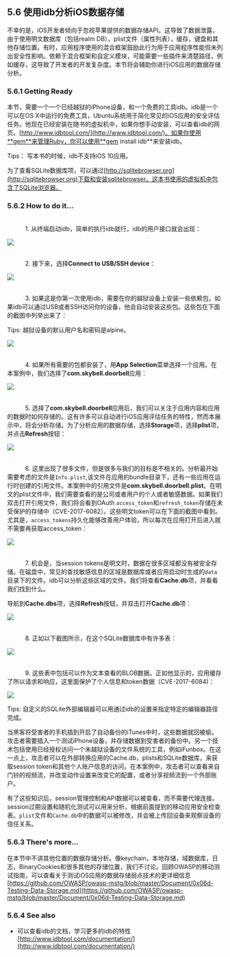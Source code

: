 ## 5.6 使用idb分析iOS数据存储

不幸的是，iOS开发者倾向于忽视苹果提供的数据存储API。这导致了数据泄露，由于使用明文数据库（包括realm DB），plist文件（属性列表），缓存，键盘和其他存储位置。有时，应用程序使用的混合框架鼓励此行为用于应用程序性能但未列出安全性影响。依赖于混合框架和自定义模块，可能需要一些插件来清楚路径，例如缓存，这导致了开发者的开发复杂度。本节将会辅助你进行iOS应用的数据存储分析。

### 5.6.1 Getting Ready

本节，需要一个一个已经越狱的iPhone设备，和一个免费的工具idb。idb是一个可以在OS X中运行的免费工具，Ubuntu系统用于简化常见的iOS应用的安全评估任务。他现在已经安装在随书的虚拟机中，如果你想手动安装，可以查看idb的网页。[http://www.idbtool.com/](http://www.idbtool.com/)。如果你使用**gem**来管理Ruby，你可以使用**gem install idb**来安装idb。

Tips： 写本书的时候，idb不支持iOS 10应用。

为了查看SQLite数据库项，可以通过[http://sqlitebrowser.org](http://sqlitebrowser.org)下载和安装sqlitebrowser。这本书使用的虚拟机中包含了SQLite浏览器。

### 5.6.2 How to do it...

<br>&emsp;&emsp;&emsp;1. 从终端启动idb，简单的执行idb就行，idb的用户接口就会出现：

![](../img/5-6/5-6-2-1.png)

<br>&emsp;&emsp;&emsp;2. 接下来，选择**Connect to USB/SSH device**：

![](../img/5-6/5-6-2-2.png)

<br>&emsp;&emsp;&emsp;3. 如果这是你第一次使用idb，需要在你的越狱设备上安装一些依赖包，如果idb可以通过USB或者SSH访问你的设备，他会自动安装这些包。这些包在下面的截图中列举出来了：

Tips: 越狱设备的默认用户名和密码是alpine。

![](../img/5-6/5-6-2-3.png)

<br>&emsp;&emsp;&emsp;4. 如果所有需要的包都安装了，用**App Selection**菜单选择一个应用。在本案例中，我们选择了**com.skybell.doorbell**应用：

![](../img/5-6/5-6-2-4.png)

<br>&emsp;&emsp;&emsp;5. 选择了**com.skybell.doorbell**应用后，我们可以关注于应用内容和应用的数据时如何存储的。这有许多可以自动进行iOS应用评估任务的特性，然而本展示中，将会分析存储。为了分析应用的数据存储，选择**Storage**项，选择**plist**项，并点击**Refresh**按钮：

![](../img/5-6/5-6-2-5.png)

<br>&emsp;&emsp;&emsp;6. 这里出现了很多文件，但是很多与我们的目标是不相关的。分析最开始需要考虑的文件是`Info.plist`,该文件在应用的bundle目录下，还有一些应用在运行时创建的引用文件。本案例中的引用文件是**com.skybell.doorbell.plist**。在明文的plist文件中，我们需要查看的是公司或者用户的个人或者敏感数据。如果我们双击打开引用文件，我们将会看到OAuth `access_token`和`refresh_token`存储在未受保护的存储中（CVE-2017-6082）。这些明文token可以在下面的截图中看到。尤其是，`access_tokens`持久化能够改善用户体验，所以每次在应用打开后进入就不需要再获取access_token：

![](../img/5-6/5-6-2-6.png)

<br>&emsp;&emsp;&emsp;7. 机会是，当session tokens是明文时，数据在很多区域都没有被安全存储。在磁盘中，常见的查找敏感信息的区域是数据库或者应用启动时生成的`data`目录下的文件。idb可以分析这些区域的文件。我们将查看**Cache.db**项，并看看我们找到什么。

导航到**Cache.dbs**项，选择**Refresh**按钮，并双击打开**Cache.db**项：

![](../img/5-6/5-6-2-7.png)

<br>&emsp;&emsp;&emsp;8. 正如以下截图所示，在这个SQLite数据库中有许多表：

![](../img/5-6/5-6-2-8.png)

<br>&emsp;&emsp;&emsp;9. 这些表中包括可以作为文本查看的BLOB数据。正如他显示的，应用缓存了所以请求和响应，这里面保护了个人信息和token数据（CVE-2017-6084)：

![](../img/5-6/5-6-2-9.png)


Tips: 自定义的SQLite外部编辑器可以用通过idb的设置来指定特定的编辑器路径完成。

当黑客将受害者的手机插到开启了自动备份的iTunes中时，这些数据就回被偷。攻击者需要插入一个测试iPhone设备，并存储数据到受害者的备份中。另一个技术包括使用已经授权访问一个未越狱设备的文件系统的工具，例如iFunbox。在这一点上，攻击者可以在外部转换应用的Cache.db，plists和SQLite数据库，来获取session token和其他个人账户信息的访问。在本案例中，攻击者可以查看来自门铃的视频流，并改变动作设置来改变它的配置，或者分享视频流到一个外部账户。

有了这些知识后，session管理控制和API数据可以被查看，而不需要代理连接。session过期设置和随机化测试可以用来分析，根据前面提到的移动应用安全检查表。`plist`文件和`Cache.db`中的数据可以被修改，并会被上传回设备来观察设备的信任关系。

### 5.6.3 There's more...

在本节中不讲其他位置的数据存储分析。像keychain，本地存储，域数据库，日志，BinaryCookies和很多其他的存储位置，我们不讨论。回顾OWASP的移动测试指南，可以查看关于测试iOS应用的数据存储弱点技术的更详细信息[https://github.com/OWASP/owasp-mstg/blob/master/Document/0x06d-Testing-Data-Storage.md](https://github.com/OWASP/owasp-mstg/blob/master/Document/0x06d-Testing-Data-Storage.md)

### 5.6.4 See also

* 可以查看idb的文档，学习更多的idb的特性[http://www.idbtool.com/documentation/](http://www.idbtool.com/documentation/)
